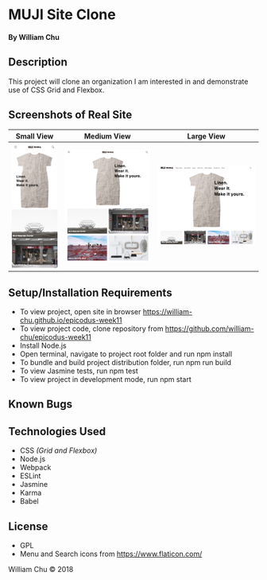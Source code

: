 # **MUJI Site Clone**

#### By William Chu

## Description

This project will clone an organization I am interested in and demonstrate use of CSS Grid and Flexbox.

## Screenshots of Real Site

| Small View | Medium View | Large View |
| -------------- | --------------- | -------------- |
| ![Muji small viewport](https://github.com/william-chu/epicodus-week11/blob/master/src/img/screenshot1.png?raw=true "Small Viewport") | ![MUJI medium viewport](https://github.com/william-chu/epicodus-week11/blob/master/src/img/screenshot2.png?raw=true) | ![MUJI large viewport](https://github.com/william-chu/epicodus-week11/blob/master/src/img/screenshot3.png?raw=true) |

## Setup/Installation Requirements

* To view project, open site in browser https://william-chu.github.io/epicodus-week11
* To view project code, clone repository from https://github.com/william-chu/epicodus-week11
* Install Node.js
* Open terminal, navigate to project root folder and run npm install
* To bundle and build project distribution folder, run npm run build
* To view Jasmine tests, run npm test
* To view project in development mode, run npm start

## Known Bugs

## Technologies Used

* CSS _(Grid and Flexbox)_
* Node.js
* Webpack
* ESLint
* Jasmine
* Karma
* Babel

## License

* GPL
* Menu and Search icons from https://www.flaticon.com/

William Chu © 2018

